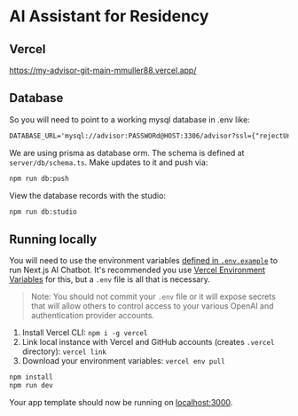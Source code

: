 # AI Assistant for Residency

## Vercel

https://my-advisor-git-main-mmuller88.vercel.app/

## Database

So you will need to point to a working mysql database in .env like:

```txt
DATABASE_URL='mysql://advisor:PASSWORd@HOST:3306/advisor?ssl={"rejectUnauthorized":false}'
```

We are using prisma as database orm. The schema is defined at `server/db/schema.ts`. Make updates to it and push via:

```bash
npm run db:push
```

View the database records with the studio:

```bash
npm run db:studio
```

## Running locally

You will need to use the environment variables [defined in `.env.example`](.env.example) to run Next.js AI Chatbot. It's recommended you use [Vercel Environment Variables](https://vercel.com/docs/concepts/projects/environment-variables) for this, but a `.env` file is all that is necessary.

> Note: You should not commit your `.env` file or it will expose secrets that will allow others to control access to your various OpenAI and authentication provider accounts.

1. Install Vercel CLI: `npm i -g vercel`
2. Link local instance with Vercel and GitHub accounts (creates `.vercel` directory): `vercel link`
3. Download your environment variables: `vercel env pull` 

```bash
npm install
npm run dev
```

Your app template should now be running on [localhost:3000](http://localhost:3000/).
